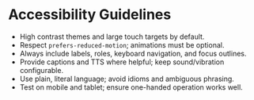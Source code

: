 # Accessibility Guidelines

- High contrast themes and large touch targets by default.
- Respect `prefers-reduced-motion`; animations must be optional.
- Always include labels, roles, keyboard navigation, and focus outlines.
- Provide captions and TTS where helpful; keep sound/vibration configurable.
- Use plain, literal language; avoid idioms and ambiguous phrasing.
- Test on mobile and tablet; ensure one-handed operation works well.

